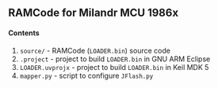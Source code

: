 ## RAMCode for Milandr MCU 1986x

#### Contents
1. `source/` - RAMCode (`LOADER.bin`) source code
2. `.project` - project to build `LOADER.bin` in GNU ARM Eclipse
3. `LOADER.uvprojx` - project to build `LOADER.bin` in Keil MDK 5
4. `mapper.py` - script to configure `JFlash.py`
